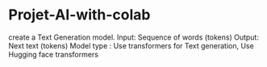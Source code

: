 # Projet-AI-with-colab
create a Text Generation model. Input: Sequence of words (tokens) Output: Next text (tokens) Model type : Use transformers for Text generation, Use Hugging face transformers 

